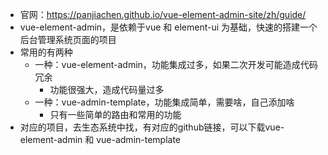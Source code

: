 - 官网：https://panjiachen.github.io/vue-element-admin-site/zh/guide/
- vue-element-admin，是依赖于vue 和 element-ui 为基础，快速的搭建一个后台管理系统页面的项目
- 常用的有两种
  - 一种：vue-element-admin，功能集成过多，如果二次开发可能造成代码冗余
    - 功能很强大，造成代码量过多
  - 一种：vue-admin-template，功能集成简单，需要啥，自己添加啥
    - 只有一些简单的路由和常用的功能
- 对应的项目，去生态系统中找，有对应的github链接，可以下载vue-element-admin 和 vue-admin-template